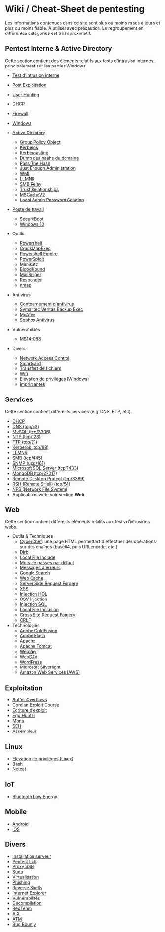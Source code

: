 # Wiki / Cheat-Sheet de pentesting
Les informations contenues dans ce site sont plus ou moins mises à jours et plus ou moins fiable. A utiliser avec précaution. Le regroupement en différentes catégories est très aproximatif.

Pentest Interne & Active Directory
----------------------------------
Cette section contient des éléments relatifs aux tests d'intrusion internes, principalement sur les parties Windows.

- [Test d'intrusion interne](/Test_d'intrusion_interne/)
- [Post Exploitation](/Post_Exploitation/)
- [User Hunting](/User_Hunting/)
- [DHCP](/DHCP/)
- [Firewall](/Firewall/)
- [Windows](/Windows/)

- [Active Directory](/Active_Directory/)
	- [Group Policy Object](/Group_Policy_Object/)
	- [Kerberos](/Kerberos/)
	- [Kerberoasting](/Kerberoasting/)
	- [Dump des hashs du domaine](/Dump_des_hashs_du_domaine/)
	- [Pass The Hash](/Pass_The_Hash/)
	- [Just Enough Administration](/Just_Enough_Administration/)
	- [WMI](/WMI/)
	- [LLMNR](/LLMNR/)
	- [SMB Relay](/SMB_Relay/)
	- [Trust Relationships](/Trust_Relationships/)
	- [MSCacheV2](/MsCacheV2/)
	- [Local Admin Password Solution](/LAPS/)

- [Poste de travail](/Poste_de_travail/)
	- [SecureBoot](/SecureBoot/)
	- [Windows 10](/Windows_10/)

- Outils
	- [Powershell](/Powershell/)
	- [CrackMapExec](/CrackMapExec/)
	- [Powershell Empire](/Powershell_Empire/)
	- [PowerSploit](/PowerSploit/)
	- [Mimikatz](/Mimikatz/)
	- [BloodHound](/BloodHound/)
	- [MailSniper](/MailSniper/)
    - [Responder](/Responder/)
    - [nmap](/nmap/)

- Antivirus
	- [Contournement d'antivirus](/Contournement_d'antivirus/)
	- [Symantec Veritas Backup Exec](/Symantec_Veritas_Backup_Exec/)
	- [McAfee](McAfee)
	- [Sophos Antivirus](Sophos_Antivirus)

- Vulnérabilités
	- [MS14-068](/MS14-068/)


- Divers
	- [Network Access Control](/Network_Access_Control/)
	- [Smartcard](/Smartcard/)
	- [Transfert de fichiers](/Transfert_de_fichiers/)
	- [Wifi](/Wifi/)
	- [Elévation de priviléges (Windows)](/Elévation_de_priviléges_(Windows)/)
	- [Imprimantes](/Imprimantes/)

Services
--------
Cette section contient différents services (e.g. DNS, FTP, etc).

- [DHCP](/DHCP/)
- [DNS (tcp/53)](/DNS/)
- [MySQL (tcp/3306)](/MySQL/)
- [NTP (tcp/123)](/NTP/)
- [FTP (tcp/21)](/FTP/)
- [Kerberos (tcp/88)](/Kerberos/)
- [LLMNR](/LLMNR/)
- [SMB (tcp/445)](/SMB/)
- [SNMP (upd/161)](/SNMP/)
- [Microsoft SQL Server (tcp/1433)](/Microsoft_SQL_Server/)
- [MongoDB (tcp/27017)](/MongoDB/)
- [Remote Desktop Protcol (tcp/3389)](/RDP/)
- [RSH (Remote SHell) (tcp/54)](/RSH/)
- [NFS (Network File System)](/NFS/)
- Applications web: voir section **Web**

Web
---
Cette section contient différents éléments relatifs aux tests d'intrusions webs.

- Outils & Techniques
    - [CyberChef](https://gchq.github.io/CyberChef): une page HTML permettant d'effectuer des opérations sur des chaînes (base64, puis URLencode, etc.)
	- [Dirb](/Dirb/)
	- [Local File Include](/Local_File_Include/)
	- [Mots de passes par défaut](/Mots_de_passes_par_défaut/)
	- [Messages d'erreurs](/Messages_d'erreurs/)
	- [Google Search](/Google_Search/)
	- [Web Cache](/Web_Cache/)
	- [Server Side Request Forgery](/SSRF/)
	- [XSS](/XSS/)
	- [Injection HQL](/HQL/)
	- [CSV Injection](/CSV_Injection/)
	- [Injection SQL](/SQL_Injection/)
    - [Local File Inclusion](/LFI/)
    - [Cross Site Request Forgery](/CSRF/)
    - [CRLF](/CRLF/)
- Technologies
	- [Adobe ColdFusion](/Adobe_ColdFusion/)
	- [Adobe Flash](/Flash/)
	- [Apache](/Apache/)
	- [Apache Tomcat](/Apache_Tomcat/)
	- [Web2py](/Web2py/)
	- [WebDAV](/WebDAV/)
	- [WordPress](/WordPress/)
	- [Microsoft Silverlight](/Silverlight/)
	- [Amazon Web Services (AWS)](/AWS/)

Exploitation
------------
- [Buffer Overflows](/Buffer_Overflows/)
- [Corelan Exploit Course](/Corelan_Exploit_Course/)
- [Ecriture d'exploit](/Ecriture_d'exploit/)
- [Egg Hunter](/Egg_Hunter/)
- [Mona](/Mona/)
- [SEH](/SEH/)
- [Assembleur](/Assembleur/)

Linux
-----
- [Elevation de priviléges (Linux)](/Elevation_de_priviléges_(Linux)/)
- [Bash](/Bash/)
- [Netcat](/Netcat/)

IoT
---
- [Bluetooth Low Energy](/BLE/)

Mobile
-----
- [Android](/Android/)
- [iOS](/iOS/)

Divers
------
- [Installation serveur](/Installation_serveur/)
- [Pentest Lab](/Pentest_Lab/)
- [Proxy SSH](/Proxy_SSH/)
- [Sudo](/Sudo/)
- [Virtualisation](/Virtualisation/)
- [Phishing](/Phishing/)
- [Reverse Shells](/Reverse_Shells/)
- [Internet Explorer](/Internet_Explorer/)
- [Vulnérabilités](/Vulnerabilités/)
- [Décompilation](/Décompilation/)
- [RedTeam](/RedTeam/)
- [AIX](/AIX/)
- [ATM](/ATM/)
- [Bug Bounty](/Bug_Bounty/)
